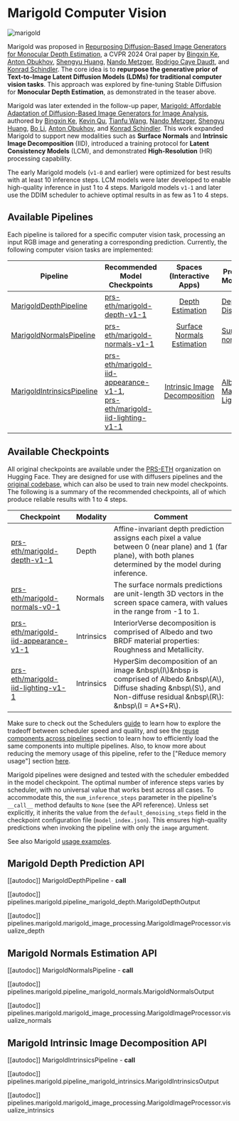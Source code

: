 <!--
Copyright 2023-2025 Marigold Team, ETH Zürich. All rights reserved.
Copyright 2024-2025 The HuggingFace Team. All rights reserved.

Licensed under the Apache License, Version 2.0 (the "License"); you may not use this file except in compliance with
the License. You may obtain a copy of the License at

http://www.apache.org/licenses/LICENSE-2.0

Unless required by applicable law or agreed to in writing, software distributed under the License is distributed on
an "AS IS" BASIS, WITHOUT WARRANTIES OR CONDITIONS OF ANY KIND, either express or implied. See the License for the
specific language governing permissions and limitations under the License.
-->

# Marigold Computer Vision

![marigold](https://marigoldmonodepth.github.io/images/teaser_collage_compressed.jpg)

Marigold was proposed in 
[Repurposing Diffusion-Based Image Generators for Monocular Depth Estimation](https://huggingface.co/papers/2312.02145), 
a CVPR 2024 Oral paper by 
[Bingxin Ke](http://www.kebingxin.com/), 
[Anton Obukhov](https://www.obukhov.ai/), 
[Shengyu Huang](https://shengyuh.github.io/), 
[Nando Metzger](https://nandometzger.github.io/), 
[Rodrigo Caye Daudt](https://rcdaudt.github.io/), and 
[Konrad Schindler](https://scholar.google.com/citations?user=FZuNgqIAAAAJ&hl=en).
The core idea is to **repurpose the generative prior of Text-to-Image Latent Diffusion Models (LDMs) for traditional 
computer vision tasks**.
This approach was explored by fine-tuning Stable Diffusion for **Monocular Depth Estimation**, as demonstrated in the 
teaser above.

Marigold was later extended in the follow-up paper, 
[Marigold: Affordable Adaptation of Diffusion-Based Image Generators for Image Analysis](https://huggingface.co/papers/2312.02145), 
authored by 
[Bingxin Ke](http://www.kebingxin.com/), 
[Kevin Qu](https://www.linkedin.com/in/kevin-qu-b3417621b/?locale=en_US), 
[Tianfu Wang](https://tianfwang.github.io/), 
[Nando Metzger](https://nandometzger.github.io/), 
[Shengyu Huang](https://shengyuh.github.io/), 
[Bo Li](https://www.linkedin.com/in/bobboli0202/), 
[Anton Obukhov](https://www.obukhov.ai/), and 
[Konrad Schindler](https://scholar.google.com/citations?user=FZuNgqIAAAAJ&hl=en).
This work expanded Marigold to support new modalities such as **Surface Normals** and **Intrinsic Image Decomposition** 
(IID), introduced a training protocol for **Latent Consistency Models** (LCM), and demonstrated **High-Resolution** (HR) 
processing capability.

<Tip>

The early Marigold models (`v1-0` and earlier) were optimized for best results with at least 10 inference steps.
LCM models were later developed to enable high-quality inference in just 1 to 4 steps.
Marigold models `v1-1` and later use the DDIM scheduler to achieve optimal 
results in as few as 1 to 4 steps.

</Tip>

## Available Pipelines

Each pipeline is tailored for a specific computer vision task, processing an input RGB image and generating a 
corresponding prediction.
Currently, the following computer vision tasks are implemented:

| Pipeline                                                                                                                                          | Recommended Model Checkpoints                                                                                                                                                                           |                              Spaces (Interactive Apps)                               | Predicted Modalities                                                                                                                                                               |
|---------------------------------------------------------------------------------------------------------------------------------------------------|---------------------------------------------------------------------------------------------------------------------------------------------------------------------------------------------------------|:------------------------------------------------------------------------------------:|------------------------------------------------------------------------------------------------------------------------------------------------------------------------------------|
| [MarigoldDepthPipeline](https://github.com/huggingface/diffusers/blob/main/src/diffusers/pipelines/marigold/pipeline_marigold_depth.py)           | [prs-eth/marigold-depth-v1-1](https://huggingface.co/prs-eth/marigold-depth-v1-1)                                                                                                                       |          [Depth Estimation](https://huggingface.co/spaces/prs-eth/marigold)          | [Depth](https://en.wikipedia.org/wiki/Depth_map), [Disparity](https://en.wikipedia.org/wiki/Binocular_disparity)                                                                   |
| [MarigoldNormalsPipeline](https://github.com/huggingface/diffusers/blob/main/src/diffusers/pipelines/marigold/pipeline_marigold_normals.py)       | [prs-eth/marigold-normals-v1-1](https://huggingface.co/prs-eth/marigold-normals-v1-1)                                                                                                                   | [Surface Normals Estimation](https://huggingface.co/spaces/prs-eth/marigold-normals) | [Surface normals](https://en.wikipedia.org/wiki/Normal_mapping)                                                                                                                    |
| [MarigoldIntrinsicsPipeline](https://github.com/huggingface/diffusers/blob/main/src/diffusers/pipelines/marigold/pipeline_marigold_intrinsics.py) | [prs-eth/marigold-iid-appearance-v1-1](https://huggingface.co/prs-eth/marigold-iid-appearance-v1-1),<br>[prs-eth/marigold-iid-lighting-v1-1](https://huggingface.co/prs-eth/marigold-iid-lighting-v1-1) | [Intrinsic Image Decomposition](https://huggingface.co/spaces/prs-eth/marigold-iid)  | [Albedo](https://en.wikipedia.org/wiki/Albedo), [Materials](https://www.n.aiq3d.com/wiki/roughnessmetalnessao-map), [Lighting](https://en.wikipedia.org/wiki/Diffuse_reflection)   |

## Available Checkpoints

All original checkpoints are available under the [PRS-ETH](https://huggingface.co/prs-eth/) organization on Hugging Face.
They are designed for use with diffusers pipelines and the [original codebase](https://github.com/prs-eth/marigold), which can also be used to train 
new model checkpoints.
The following is a summary of the recommended checkpoints, all of which produce reliable results with 1 to 4 steps. 

| Checkpoint                                                                                          | Modality     | Comment                                                                                                                                                                              |
|-----------------------------------------------------------------------------------------------------|--------------|--------------------------------------------------------------------------------------------------------------------------------------------------------------------------------------|
| [prs-eth/marigold-depth-v1-1](https://huggingface.co/prs-eth/marigold-depth-v1-1)                   | Depth        | Affine-invariant depth prediction assigns each pixel a value between 0 (near plane) and 1 (far plane), with both planes determined by the model during inference.                    |
| [prs-eth/marigold-normals-v0-1](https://huggingface.co/prs-eth/marigold-normals-v0-1)               | Normals      | The surface normals predictions are unit-length 3D vectors in the screen space camera, with values in the range from -1 to 1.                                                        |
| [prs-eth/marigold-iid-appearance-v1-1](https://huggingface.co/prs-eth/marigold-iid-appearance-v1-1) | Intrinsics   | InteriorVerse decomposition is comprised of Albedo and two BRDF material properties: Roughness and Metallicity.                                                                      | 
| [prs-eth/marigold-iid-lighting-v1-1](https://huggingface.co/prs-eth/marigold-iid-lighting-v1-1)     | Intrinsics   | HyperSim decomposition of an image &nbsp\\(I\\)&nbsp is comprised of Albedo &nbsp\\(A\\), Diffuse shading &nbsp\\(S\\), and Non-diffuse residual &nbsp\\(R\\): &nbsp\\(I = A*S+R\\). |

<Tip>

Make sure to check out the Schedulers [guide](../../using-diffusers/schedulers) to learn how to explore the tradeoff 
between scheduler speed and quality, and see the [reuse components across pipelines](../../using-diffusers/loading#reuse-a-pipeline) section to learn how to 
efficiently load the same components into multiple pipelines. 
Also, to know more about reducing the memory usage of this pipeline, refer to the ["Reduce memory usage"] section 
[here](../../using-diffusers/svd#reduce-memory-usage).

</Tip>

<Tip warning={true}>

Marigold pipelines were designed and tested with the scheduler embedded in the model checkpoint.
The optimal number of inference steps varies by scheduler, with no universal value that works best across all cases.
To accommodate this, the `num_inference_steps` parameter in the pipeline's `__call__` method defaults to `None` (see the 
API reference).
Unless set explicitly, it inherits the value from the `default_denoising_steps` field in the checkpoint configuration 
file (`model_index.json`).
This ensures high-quality predictions when invoking the pipeline with only the `image` argument.

</Tip>

See also Marigold [usage examples](../../using-diffusers/marigold_usage).

## Marigold Depth Prediction API

[[autodoc]] MarigoldDepthPipeline
	- __call__

[[autodoc]] pipelines.marigold.pipeline_marigold_depth.MarigoldDepthOutput

[[autodoc]] pipelines.marigold.marigold_image_processing.MarigoldImageProcessor.visualize_depth

## Marigold Normals Estimation API
[[autodoc]] MarigoldNormalsPipeline
	- __call__

[[autodoc]] pipelines.marigold.pipeline_marigold_normals.MarigoldNormalsOutput

[[autodoc]] pipelines.marigold.marigold_image_processing.MarigoldImageProcessor.visualize_normals

## Marigold Intrinsic Image Decomposition API

[[autodoc]] MarigoldIntrinsicsPipeline
	- __call__

[[autodoc]] pipelines.marigold.pipeline_marigold_intrinsics.MarigoldIntrinsicsOutput

[[autodoc]] pipelines.marigold.marigold_image_processing.MarigoldImageProcessor.visualize_intrinsics
